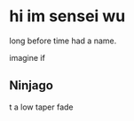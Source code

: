 

<h1>hi im sensei wu</h1>

<p>long before time had a name.</p>
<p>imagine if</p> <h2> Ninjago</h2> <p>t a low taper fade</p>
<img src="https://encrypted-tbn0.gstatic.com/images?q=tbn:ANd9GcSDMtSdsR5o_vS9jBqOhmCtY_dvE4fJZ0eQYA&amp;s" class="sFlh5c FyHeAf" alt="Mecabricks.com | Ninja|Fortnite" jsname="JuXqh" style="max-width: 1440px; position: absolute; visibility: hidden;" data-ilt="1736855382070">

